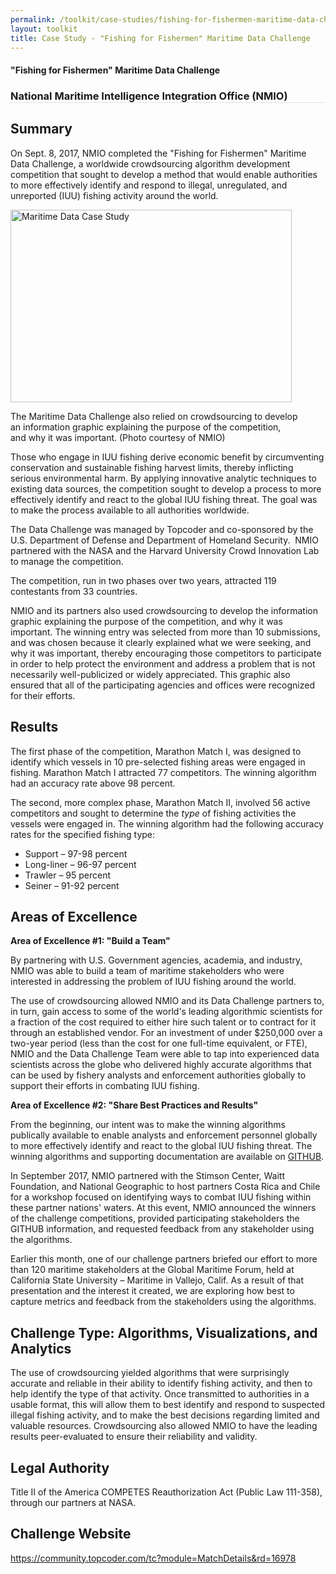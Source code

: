 ```yaml
---
permalink: /toolkit/case-studies/fishing-for-fishermen-maritime-data-challenge/
layout: toolkit
title: Case Study - "Fishing for Fishermen" Maritime Data Challenge
---
```




<!--// OPEN .container //-->
<div class="grid-container usa-section">

<!--// OPEN #page-wrap //-->
<div id="page-wrap">


<div class="inner-page-wrap has-no-sidebar portfolio-type-standard row clearfix">

<!-- OPEN article -->
<article
class="portfolio-article col-sm-12 clearfix post-9335 portfolio type-portfolio status-publish has-post-thumbnail hentry portfolio-category-analytics portfolio-category-1-5 portfolio-category-5-6"
id="9335" itemscope="" itemtype="http://schema.org/CreativeWork">



<div class="portfolio-item-content">


<figure class="media-wrap col-sm-12">
</figure>


<section class="article-body-wrap col-sm-9">
<section class="portfolio-detail-description">
<div class="body-text clearfix" itemprop="description">
<h1>"Fishing for Fishermen" Maritime Data Challenge</h1>
<h3 style="border-bottom: 1px solid #e4e4e4;">National Maritime Intelligence
Integration Office (NMIO)</h3>
<h2>Summary</h2>
<p>On Sept. 8, 2017, NMIO completed the "Fishing for Fishermen" Maritime Data
Challenge, a worldwide crowdsourcing algorithm development competition that
sought to develop a method that would enable authorities to more effectively
identify and respond to illegal, unregulated, and unreported (IUU) fishing
activity around the world.</p>
<div id="attachment_9360" style="max-width: 460px" class="wp-caption alignleft"><a
href="{{ site.baseurl }}/assets/images/toolkit/case-studies/MaritimeDataCaseStudy1-e1515167519649.jpg"><img
class="wp-image-9360"
src="{{ site.baseurl }}/assets/images/toolkit/case-studies/MaritimeDataCaseStudy1-e1515167519649.jpg"
alt="Maritime Data Case Study"
sizes="(max-width: 450px) 100vw, 450px" width="450" height="308"></a>
<p class="wp-caption-text">The Maritime Data Challenge also relied on
crowdsourcing to develop an information graphic explaining the purpose of
the competition, and why it was important. (Photo courtesy of NMIO)</p>
</div>
<p>Those who engage in IUU fishing derive economic benefit by circumventing
conservation and sustainable fishing harvest limits, thereby inflicting serious
environmental harm. By applying innovative analytic techniques to existing data
sources, the competition sought to develop a process to more effectively
identify and react to the global IUU fishing threat. The goal was to make the
process available to all authorities worldwide.</p>
<p>The Data Challenge was managed by Topcoder and co-sponsored by the U.S.
Department of Defense and Department of Homeland Security. &nbsp;NMIO partnered
with the NASA and the Harvard University Crowd Innovation Lab to manage the
competition.</p>
<p>The competition, run in two phases over two years, attracted 119 contestants from
33 countries.</p>
<p>NMIO and its partners also used crowdsourcing to develop the information graphic
explaining the purpose of the competition, and why it was important. The winning
entry was selected from more than 10 submissions, and was chosen because it
clearly explained what we were seeking, and why it was important, thereby
encouraging those competitors to participate in order to help protect the
environment and address a problem that is not necessarily well-publicized or
widely appreciated. This graphic also ensured that all of the participating
agencies and offices were recognized for their efforts.</p>
<h2>Results</h2>
<p>The first phase of the competition, Marathon Match I, was designed to identify
which vessels in 10 pre-selected fishing areas were engaged in fishing. Marathon
Match I attracted 77 competitors. The winning algorithm had an accuracy rate
above 98 percent.</p>
<p>The second, more complex phase, Marathon Match II, involved 56 active competitors
and sought to determine the <em>type</em> of fishing activities the vessels were
engaged in. The winning algorithm had the following accuracy rates for the
specified fishing type:</p>
<ul>
<li>Support – 97-98 percent</li>
<li>Long-liner – 96-97 percent</li>
<li>Trawler – 95 percent</li>
<li>Seiner – 91-92 percent</li>
</ul>
<h2>Areas of Excellence</h2>
<p><strong>Area of Excellence #1: "Build a Team"</strong></p>
<p>By partnering with U.S. Government agencies, academia, and industry, NMIO was
able to build a team of maritime stakeholders who were interested in addressing
the problem of IUU fishing around the world.</p>
<p>The use of crowdsourcing allowed NMIO and its Data Challenge partners to, in
turn, gain access to some of the world's leading algorithmic scientists for a
fraction of the cost required to either hire such talent or to contract for it
through an established vendor. For an investment of under $250,000 over a
two-year period (less than the cost for one full-time equivalent, or FTE), NMIO
and the Data Challenge Team were able to tap into experienced data scientists
across the globe who delivered highly accurate algorithms that can be used by
fishery analysts and enforcement authorities globally to support their efforts
in combating IUU fishing.</p>
<p><strong>Area of Excellence #2: "Share Best Practices and Results"</strong>
</p>
<p>From the beginning, our intent was to make the winning algorithms publically
available to enable analysts and enforcement personnel globally to more
effectively identify and react to the global IUU fishing threat. The winning
algorithms and supporting documentation are available on <a
href="https://github.com/NASA-Tournament-Lab/National-Maritime-Intelligence-Integration-Office-NMIO-Fishing-for-Fishermen"><span
style="border: none;">GITHUB</span></a>.</p>
<p>In September 2017, NMIO partnered with the Stimson Center, Waitt Foundation, and
National Geographic to host partners Costa Rica and Chile for a workshop focused
on identifying ways to combat IUU fishing within these partner nations' waters.
At this event, NMIO announced the winners of the challenge competitions,
provided participating stakeholders the GITHUB information, and requested
feedback from any stakeholder using the algorithms.</p>
<p>Earlier this month, one of our challenge partners briefed our effort to more than
120 maritime stakeholders at the Global Maritime Forum, held at California State
University – Maritime in Vallejo, Calif. As a result of that presentation and
the interest it created, we are exploring how best to capture metrics and
feedback from the stakeholders using the algorithms.</p>
<h2>Challenge Type: Algorithms, Visualizations, and Analytics</h2>
<p>The use of crowdsourcing yielded algorithms that were surprisingly accurate and
reliable in their ability to identify fishing activity, and then to help
identify the type of that activity. Once transmitted to authorities in a usable
format, this will allow them to best identify and respond to suspected illegal
fishing activity, and to make the best decisions regarding limited and valuable
resources. Crowdsourcing also allowed NMIO to have the leading results
peer-evaluated to ensure their reliability and validity.</p>
<h2>Legal Authority</h2>
<p>Title II of the America COMPETES Reauthorization Act (Public Law 111-358),
through our partners at NASA.</p>
<h2>Challenge Website</h2>
<p><a href="https://community.topcoder.com/tc?module=MatchDetails&amp;rd=16978">https://community.topcoder.com/tc?module=MatchDetails&amp;rd=16978</a>
</p>
</div>
</section>
</section>


</div>





<!-- CLOSE article -->
</article>

</div>


<!--// WordPress Hook //-->

<!--// CLOSE #page-wrap //-->
</div>

<!--// CLOSE #main-container //-->
</div>


<!--// CLOSE #container //-->
